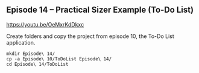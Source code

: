 ## Episode 14 – Practical Sizer Example (To-Do List)

https://youtu.be/OeMxrKdDkxc

Create folders and copy the project from episode 10, the To-Do List application.
```
mkdir Episode\ 14/
cp -a Episode\ 10/ToDoList Episode\ 14/
cd Episode\ 14/ToDoList
```

